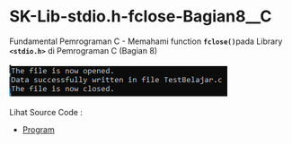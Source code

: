 # SK-Lib-stdio.h-fclose-Bagian8__C
Fundamental Pemrograman C - Memahami function <code><b>fclose()</b></code>pada Library <code><b>&lt;stdio.h></b></code> di Pemrograman C (Bagian 8)<br><br>
<img src="https://github.com/RizkyKhapidsyah/SK-Lib-stdio.h-fclose-Bagian8__C/blob/master/SK-Lib-stdio.h-fclose-Bagian8__C/result/001.PNG"><br><br>
Lihat Source Code : <br>
- <a href="https://github.com/RizkyKhapidsyah/SK-Lib-stdio.h-fclose-Bagian8__C/blob/master/SK-Lib-stdio.h-fclose-Bagian8__C/Source.c">Program</a>
